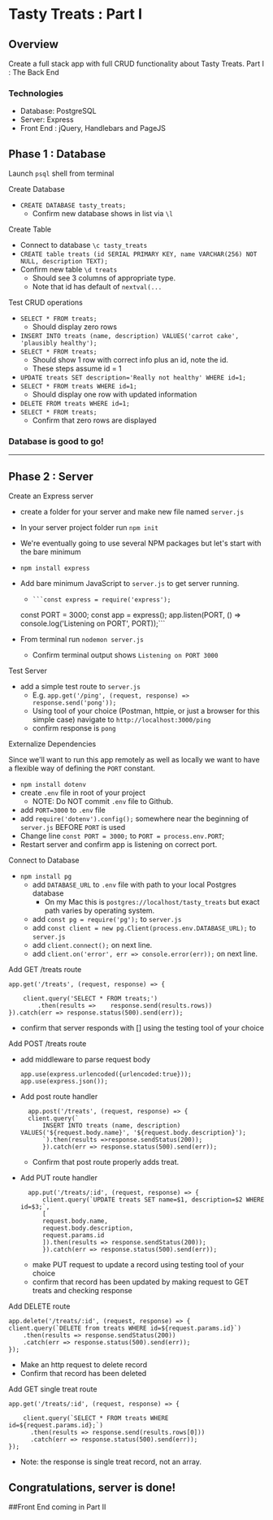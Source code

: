 # Tasty Treats : Part I

## Overview
Create a full stack app with full CRUD functionality about Tasty Treats. 
Part I : The Back End

### Technologies
- Database: PostgreSQL
- Server: Express
- Front End : jQuery, Handlebars and PageJS


## Phase 1 : Database
Launch `psql` shell from terminal

Create Database

- `CREATE DATABASE tasty_treats;`
	- Confirm new database shows in list via `\l`

Create Table

- Connect to database `\c tasty_treats`
- `CREATE table treats (id SERIAL PRIMARY KEY, name VARCHAR(256) NOT NULL, description TEXT);`
- Confirm new table `\d treats`
	- Should see 3 columns of appropriate type. 
	- Note that id has default of `nextval(...`

Test CRUD operations

- `SELECT * FROM treats;`
	- Should display zero rows
- `INSERT INTO treats (name, description) VALUES('carrot cake', 'plausibly healthy');`
- `SELECT * FROM treats;`
	- Should show 1 row with correct info plus an id, note the id. 
	- These steps assume id = 1
- `UPDATE treats SET description='Really not healthy' WHERE id=1;`
- `SELECT * FROM treats WHERE id=1;`
	- Should display one row with updated information
- `DELETE FROM treats WHERE id=1;`
- `SELECT * FROM treats;`
	- Confirm that zero rows are displayed

### Database is good to go!

---

## Phase 2 : Server

Create an Express server

- create a folder for your server and make new file named `server.js`
- In your server project folder run `npm init`
- We're eventually going to use several NPM packages but let's start with the bare minimum
- `npm install express`
- Add bare minimum JavaScript to `server.js` to get server running.
	-     ```const express = require('express');
    const PORT = 3000;
    const app = express();
    app.listen(PORT, () => console.log('Listening on PORT', PORT));```
    
- From terminal run `nodemon server.js`
	- Confirm terminal output shows `Listening on PORT 3000`

Test Server

- add a simple test route to `server.js`
	- E.g. `app.get('/ping', (request, response) => response.send('pong'));`
	- Using tool of your choice (Postman, httpie, or just a browser for this simple case) navigate to `http://localhost:3000/ping`
	- confirm response is `pong`

Externalize Dependencies

Since we'll want to run this app remotely as well as locally we want to have a flexible way of defining the `PORT` constant.

- `npm install dotenv`
- create `.env` file in root of your project
	- NOTE: Do NOT commit `.env` file to Github.
- add `PORT=3000` to `.env` file
- add `require('dotenv').config();` somewhere near the beginning of `server.js` BEFORE `PORT` is used
- Change line `const PORT = 3000;` to `PORT = process.env.PORT`;
- Restart server and confirm app is listening on correct port.


Connect to Database

- `npm install pg`
	- add `DATABASE_URL` to `.env` file with path to your local Postgres database
		- On my Mac this is `postgres://localhost/tasty_treats` but exact path varies by operating system. 
	- add `const pg = require('pg');` to `server.js`
	- add `const client = new pg.Client(process.env.DATABASE_URL);` to `server.js`
	- add `client.connect();` on next line.
	- add `client.on('error', err => console.error(err));` on next line.


Add GET /treats route

    app.get('/treats', (request, response) => {
    
        client.query('SELECT * FROM treats;')
            .then(results =>    response.send(results.rows))
    }).catch(err => response.status(500).send(err));
- confirm that server responds with [] using the testing tool of your choice

Add POST /treats route

-   add middleware to parse request body

        app.use(express.urlencoded({urlencoded:true}));
        app.use(express.json());
        
- Add post route handler

        app.post('/treats', (request, response) => {
        client.query(`
            INSERT INTO treats (name, description) VALUES('${request.body.name}', '${request.body.description}');
            `).then(results =>response.sendStatus(200));
            }).catch(err => response.status(500).send(err));
	- Confirm that post route properly adds treat.
- Add PUT route handler

        app.put('/treats/:id', (request, response) => {
            client.query(`UPDATE treats SET name=$1, description=$2 WHERE id=$3;`, 
            [
            request.body.name,
            request.body.description,
            request.params.id
            ]).then(results => response.sendStatus(200));
            }).catch(err => response.status(500).send(err));
            
    - make PUT request to update a record using testing tool of your choice
    - confirm that record has been updated by making request to GET treats and checking response

Add DELETE route

    app.delete('/treats/:id', (request, response) => {
    client.query(`DELETE from treats WHERE id=${request.params.id}`)
        .then(results => response.sendStatus(200))
        .catch(err => response.status(500).send(err));
    });
- Make an http request to delete record
- Confirm that record has been deleted

Add GET single treat route

    app.get('/treats/:id', (request, response) => {

        client.query(`SELECT * FROM treats WHERE id=${request.params.id};`)
          .then(results => response.send(results.rows[0]))
          .catch(err => response.status(500).send(err));
    });
- Note: the response is single treat record, not an array.

## Congratulations, server is done! 
##Front End coming in Part II